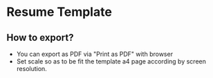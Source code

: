 # Resume Template 
## How to export?
- You can export as PDF via "Print as PDF" with browser
- Set scale so as to be fit the template a4 page according by screen resolution.